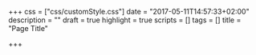 +++
css = ["css/customStyle.css"]
date = "2017-05-11T14:57:33+02:00"
description = ""
draft = true
highlight = true
scripts = []
tags = []
title = "Page Title"

+++
